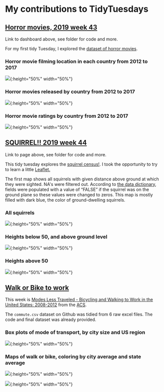 # My contributions to TidyTuesdays

## [Horror movies, 2019 week 43](https://k-maciejewski.github.io/TidyTuesdays/2019w43/TT_2019_w43.html)

Link to dashboard above, see folder for code and more.

For my first tidy Tuesday, I explored the [dataset of horror movies](https://github.com/rfordatascience/tidytuesday/tree/master/data/2019/2019-10-22). 

### Horror movie filming location in each country from 2012 to 2017

![](2019w43/TT_2019_w43-2-1.png){:height="50%" width="50%"}

### Horror movies released by country from 2012 to 2017

![](2019w43/TT_2019_w43-3-1.png){:height="50%" width="50%"}

### Horror movie ratings by country from 2012 to 2017

![](2019w43/TT_2019_w43-4-1.png){:height="50%" width="50%"}


## [SQUIRREL!! 2019 week 44](https://k-maciejewski.github.io/TidyTuesdays/TT_2019_44.html)

Link to page above, see folder for code and more.

This tidy tuesday explores the [squirrel census!](https://www.thesquirrelcensus.com). I took the opportunity to try to learn a little [Leaflet.](https://leafletjs.com)

The first map shows all squirrels with given distance above ground at which they were sighted. NA's were filtered out. According to [the data dictionary](https://github.com/rfordatascience/tidytuesday/tree/master/data/2019/2019-10-29#data-dictionary), fields were populated with a value of “FALSE” if the squirrel was on the ground plane so these values were changed to zeros. This map is mostly filled with dark blue, the color of ground-dwelling squirrels.

### All squirrels

![](2019w44/Map1.png){:height="50%" width="50%"}

### Heights below 50, and above ground level

![](2019w44/Map2.png){:height="50%" width="50%"}

### Heights above 50 

![](2019w44/Map3.png){:height="50%" width="50%"}

## [Walk or Bike to work](https://k-maciejewski.github.io/TidyTuesdays/TT_2019_45.html)

This week is [Modes Less Traveled - Bicycling and Walking to Work in the United States: 2008-2012](https://github.com/rfordatascience/tidytuesday/tree/master/data/2019/2019-11-05) from the  [ACS](https://www.census.gov/library/publications/2014/acs/acs-25.html?#).

The `commute.csv` dataset on Github was tidied from 6 raw excel files. The code and final dataset was already provided.

### Box plots of mode of transport, by city size and US region

![](TT_2019_45_files/figure-html/plots-1.png){:height="50%" width="50%"}

### Maps of walk or bike, coloring by city average and state average

![](TT_2019_45_files/figure-html/maps-1.png){:height="50%" width="50%"}

![](TT_2019_45_files/figure-html/maps-3.png){:height="50%" width="50%"}